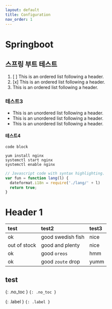 ```yaml
---
layout: default
title: Configuration
nav_order: 1
---
```


# Springboot

## 스프링 부트 테스트
1.  [ ] This is an ordered list following a header.
1.  [x] This is an ordered list following a header.
1.  This is an ordered list following a header.

### 테스트3
- This is an unordered list following a header.
- This is an unordered list following a header.
- This is an unordered list following a header.




#### 테스트4
`code block`

```
yum install nginx
systemctl start nginx
systemctl enable nginx
```


```js
// Javascript code with syntax highlighting.
var fun = function lang(l) {
  dateformat.i18n = require('./lang/' + l)
  return true;
}
```



# [](#header-1)Header 1
|test|test2|test3|
|:--|:--|:--|
| ok           | good swedish fish | nice  |
| out of stock | good and plenty   | nice  |
| ok           | good `oreos`      | hmm   |
| ok           | good `zoute` drop | yumm  |






## test
{: .no_toc }
`{: .no_toc }`

{: .label }
`{: .label }`
